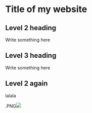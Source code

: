 # Title of my website

## Level 2 heading
Write something here

## Level 3 heading
Write something here

## Level 2 again
lalala

.PNG![](images/12.jpg)

